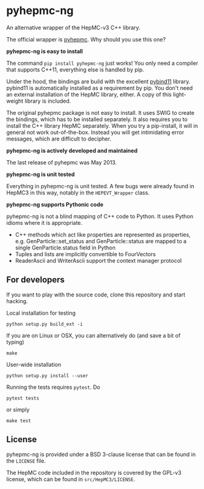 # pyhepmc-ng

An alternative wrapper of the HepMC-v3 C++ library.

The official wrapper is [pyhepmc](https://pypi.org/project/pyhepmc/).
Why should you use this one?

**pyhepmc-ng is easy to install**

The command `pip install pyhepmc-ng` just works! You only need a compiler that
supports C++11, everything else is handled by pip.

Under the hood, the bindings are build with the excellent
[pybind11](http://pybind11.readthedocs.io/en/stable/) library.
pybind11 is automatically installed as a requirement by pip. You don't need an
external installation of the HepMC library, either. A copy of this
light-weight library is included.

The original pyhepmc package is not easy to install. It uses SWIG to create
the bindings, which has to be installed separately. It also requires you to
install the C++ library HepMC separately. When you try a pip-install, it will
in general not work out-of-the-box. Instead you will get intimidating error
messages, which are difficult to decipher.

**pyhepmc-ng is actively developed and maintained**

The last release of pyhepmc was May 2013.

**pyhepmc-ng is unit tested**

Everything in pyhepmc-ng is unit tested. A few bugs were already found in
HepMC3 in this way, notably in the `HEPEVT_Wrapper` class.

**pyhepmc-ng supports Pythonic code**

pyhepmc-ng is not a blind mapping of C++ code to Python. It uses Python idioms
where it is appropriate.

- C++ methods which act like properties are represented as properties,
  e.g. GenParticle::set_status and GenParticle::status are mapped to a single
  GenParticle.status field in Python
- Tuples and lists are implicitly convertible to FourVectors
- ReaderAscii and WriterAscii support the context manager protocol

## For developers

If you want to play with the source code, clone this repository and start
hacking.

Local installation for testing

    python setup.py build_ext -i

If you are on Linux or OSX, you can alternatively do (and save a bit of typing)

    make

User-wide installation

    python setup.py install --user

Running the tests requires `pytest`. Do

    pytest tests

or simply

    make test

## License

pyhepmc-ng is provided under a BSD 3-clause license that can be found in the `LICENSE` file.

The HepMC code included in the repository is covered by the GPL-v3 license, which can be found in `src/HepMC3/LICENSE`.
